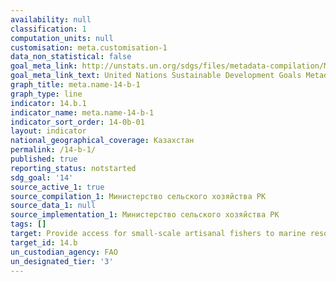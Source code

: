 ```yaml
---
availability: null
classification: 1
computation_units: null
customisation: meta.customisation-1
data_non_statistical: false
goal_meta_link: http://unstats.un.org/sdgs/files/metadata-compilation/Metadata-Goal-14.pdf
goal_meta_link_text: United Nations Sustainable Development Goals Metadata (pdf 288kB)
graph_title: meta.name-14-b-1
graph_type: line
indicator: 14.b.1
indicator_name: meta.name-14-b-1
indicator_sort_order: 14-0b-01
layout: indicator
national_geographical_coverage: Казахстан
permalink: /14-b-1/
published: true
reporting_status: notstarted
sdg_goal: '14'
source_active_1: true
source_compilation_1: Министерство сельского хозяйства РК
source_data_1: null
source_implementation_1: Министерство сельского хозяйства РК
tags: []
target: Provide access for small-scale artisanal fishers to marine resources and markets
target_id: 14.b
un_custodian_agency: FAO
un_designated_tier: '3'
---
```

